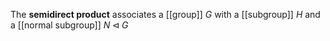 The **semidirect product** associates a [[group]] $G$ with a [[subgroup]] $H$ and a [[normal subgroup]] $N \triangleleft G$